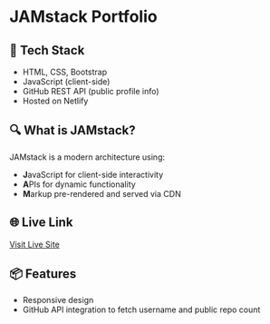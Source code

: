 # JAMstack Portfolio

## 🔧 Tech Stack
- HTML, CSS, Bootstrap
- JavaScript (client-side)
- GitHub REST API (public profile info)
- Hosted on Netlify

## 🔍 What is JAMstack?
JAMstack is a modern architecture using:
- **J**avaScript for client-side interactivity
- **A**PIs for dynamic functionality
- **M**arkup pre-rendered and served via CDN

## 🌐 Live Link
[Visit Live Site](https://bootstrap-portflio-demo.netlify.app)

## 📦 Features
- Responsive design
- GitHub API integration to fetch username and public repo count
